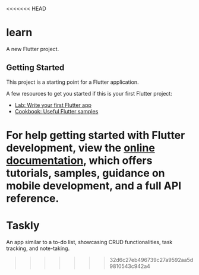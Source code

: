 <<<<<<< HEAD
# learn

A new Flutter project.

## Getting Started

This project is a starting point for a Flutter application.

A few resources to get you started if this is your first Flutter project:

- [Lab: Write your first Flutter app](https://docs.flutter.dev/get-started/codelab)
- [Cookbook: Useful Flutter samples](https://docs.flutter.dev/cookbook)

For help getting started with Flutter development, view the
[online documentation](https://docs.flutter.dev/), which offers tutorials,
samples, guidance on mobile development, and a full API reference.
=======
# Taskly
An app similar to a to-do list, showcasing CRUD functionalities, task tracking, and note-taking.
>>>>>>> 32d6c27eb496739c27a9592aa5d9810543c942a4
